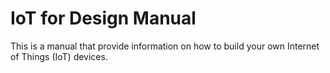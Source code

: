 # IoT for Design Manual

This is a manual that provide information on how to build your own Internet of Things (IoT) devices.  
